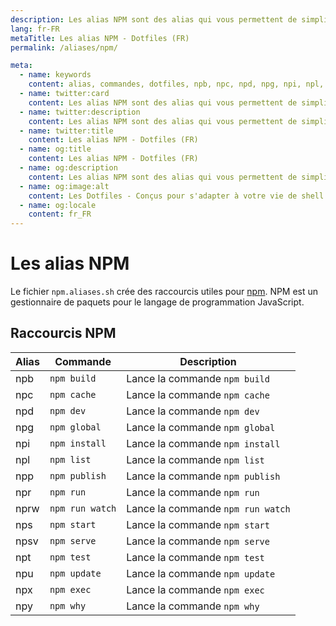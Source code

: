 ```yaml
---
description: Les alias NPM sont des alias qui vous permettent de simplifier l'utilisation de la commande NPM. NPM est un gestionnaire de paquets pour le langage de programmation JavaScript.
lang: fr-FR
metaTitle: Les alias NPM - Dotfiles (FR)
permalink: /aliases/npm/

meta:
  - name: keywords
    content: alias, commandes, dotfiles, npb, npc, npd, npg, npi, npl, npm, npp, npr, nprw, nps, nps, npt, npu, npx, npy, shell
  - name: twitter:card
    content: Les alias NPM sont des alias qui vous permettent de simplifier l'utilisation de la commande NPM. NPM est un gestionnaire de paquets pour le langage de programmation JavaScript.
  - name: twitter:description
    content: Les alias NPM sont des alias qui vous permettent de simplifier l'utilisation de la commande NPM. NPM est un gestionnaire de paquets pour le langage de programmation JavaScript.
  - name: twitter:title
    content: Les alias NPM - Dotfiles (FR)
  - name: og:title
    content: Les alias NPM - Dotfiles (FR)
  - name: og:description
    content: Les alias NPM sont des alias qui vous permettent de simplifier l'utilisation de la commande NPM. NPM est un gestionnaire de paquets pour le langage de programmation JavaScript.
  - name: og:image:alt
    content: Les Dotfiles - Conçus pour s'adapter à votre vie de shell
  - name: og:locale
    content: fr_FR
---
```


# Les alias NPM

Le fichier `npm.aliases.sh` crée des raccourcis utiles pour
[npm](https://www.npmjs.com/). NPM est un gestionnaire de paquets pour le
langage de programmation JavaScript.

## Raccourcis NPM

| Alias | Commande        | Description                       |
| ----- | --------------- | --------------------------------- |
| npb   | `npm build`     | Lance la commande `npm build`     |
| npc   | `npm cache`     | Lance la commande `npm cache`     |
| npd   | `npm dev`       | Lance la commande `npm dev`       |
| npg   | `npm global`    | Lance la commande `npm global`    |
| npi   | `npm install`   | Lance la commande `npm install`   |
| npl   | `npm list`      | Lance la commande `npm list`      |
| npp   | `npm publish`   | Lance la commande `npm publish`   |
| npr   | `npm run`       | Lance la commande `npm run`       |
| nprw  | `npm run watch` | Lance la commande `npm run watch` |
| nps   | `npm start`     | Lance la commande `npm start`     |
| npsv  | `npm serve`     | Lance la commande `npm serve`     |
| npt   | `npm test`      | Lance la commande `npm test`      |
| npu   | `npm update`    | Lance la commande `npm update`    |
| npx   | `npm exec`      | Lance la commande `npm exec`      |
| npy   | `npm why`       | Lance la commande `npm why`       |
